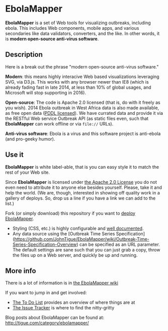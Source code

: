 EbolaMapper
===========

**EbolaMapper** is a set of Web tools for visualizing outbreaks, including ebola. This includes Web components, mobile apps, and various secondaries like data validators, converters, and the like. In other words, it is **modern open-source anti-virus software**. 

Description
-----------
Here is a break out the phrase "modern open-source anti-virus software."

**Modern**: this means highly interacive Web based visualizations leveraging SVG, via D3.js. This works with any browser newer than IE8 (which is already fading fast in late 2014, at less than 10% of global usages, and Microsoft will stop supporting in 2016).

**Open-source**: The code is Apache 2.0 licensed (that is, do with it freely as you wish). 2014 Ebola outbreak in West Africa data is also made available, as free open data ([PDDL licensed](http://opendatacommons.org/licenses/pddl/)). We have currated data and provide it via the RESTful Web service Outbreak API (as static files even, such that **EbolaMapper** can work offline or via `file://` URLs).

**Anti-virus software**: Ebola is a virus and this software project is anti-ebola (and pro-geeky humor).

Use it
------
**EbolaMapper** is white label-able, that is you can easy style it to match the rest of your Web site. 

Since **EbolaMapper** is licensed under [the Apache 2.0 License](http://www.apache.org/licenses/LICENSE-2.0.html) you do not even need to attribute it to anyone else besides yourself. Please, take it and help the world. (We are, though, interested in showing off quality work in a gallery of deploys. So, drop us a line if you have a link we can add to the list.)

Fork (or simply download) this repository if you want to [deploy EbolaMapper](https://github.com/JohnTigue/EbolaMapper/wiki/Deployment-HOWTO). 
- Styling (CSS, etc.) is highly configurable and [well documented](https://github.com/JohnTigue/EbolaMapper/wiki/White-Label). 
- Any data source using the [Outbreak Time Series Specification] (https://github.com/JohnTigue/EbolaMapper/wiki/Outbreak-Time-Series-Specification-Overview) can be specified as an URL parameter.
The default settings are sane such that you can just grab a copy, throw the files up on a Web server, and quickly be up and running.

More info
---------
There is a lot of information is in [the EbolaMapper wiki](https://github.com/JohnTigue/EbolaMapper/wiki)

If you want to jump in and get involved:  
- [The To Do List](https://github.com/JohnTigue/EbolaMapper/wiki/To-Do-List) provides an overview of where things are at  
- [The Issue Tracker](https://github.com/JohnTigue/EbolaMapper/issues) is where to find the nitty-gritty

Blog posts about EbolaMapper can be found at:  
http://tigue.com/category/ebolamapper/

